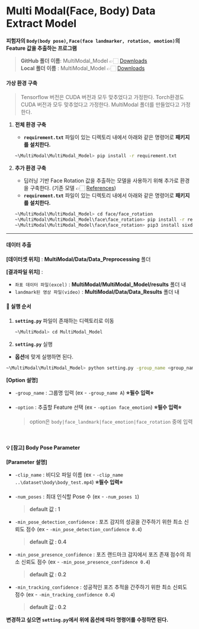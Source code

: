 # Multi Modal(Face, Body) Data Extract Model

**피험자의 `Body(body pose)`, `Face(face landmarker, rotation, emotion)`의 Feature 값을 추출하는 프로그램**
> **GitHub 폴더 이름**: MultiModal_Model 👉🏻 [Downloads](https://github.com/JeongEunBae/MultiModal) </br>
> **Local 폴더 이름** : MultiModal_Model 👉🏻 [Downloads](https://drive.google.com/file/d/1tJFk0t0dzGoA-30rauG4GkaGWCaSa7AH/view?usp=sharing)

#### 가상 환경 구축 
> Tensorflow 버전은 CUDA 버전과 모두 맞추었다고 가정한다.
> Torch환경도 CUDA 버전과 모두 맞추었다고 가정한다.
> MultiModal 폴더를 만들었다고 가정한다.

1. **전체 환경 구축**
   - **`requirement.txt`** 파일이 있는 디렉토리 내에서 아래와 같은 명령어로 **패키지를 설치한다.**
   
   ```bash
   ~\MultiModal\MultiModal_Model> pip install -r requirement.txt
   ```

2. **추가 환경 구축**
   - 딥러닝 기반 Face Rotation 값을 추출하는 모델을 사용하기 위해 추가로 환경을 구축한다. (기존 모델 👉🏻 [References](https://github.com/thohemp/6drepnet)) 
   - **`requirement.txt`** 파일이 있는 디렉토리 내에서 아래와 같은 명령어로 **패키지를 설치한다.** 
   
   ```bash
   ~\MultiModal\MultiModal_Model> cd face/face_rotation
   ~\MultiModal\MultiModal_Model\face\face_rotation> pip install -r requirement.txt
   ~\MultiModal\MultiModal_Model\face\face_rotation> pip3 install sixdrepnet # 모델 다운로드
   ```
---

#### 데이터 추출 
**[데이터셋 위치]** : **MultiModal/Data/Data_Preprocessing** 폴더

**[결과파일 위치]** : 
- `좌표 데이터 파일(excel)` : **MultiModal/MultiModal_Model/results** 폴더 내 
- `landmark된 영상 파일(video)` : **MultiModal/Data/Data_Results** 폴더 내

#### 📌 실행 순서
1. **`setting.py`** 파일이 존재하는 디렉토리로 이동
   
   ```bash
   ~\MultiModal> cd MultiModal_Model
   ```

2. **`setting.py`** 실행 
  - **옵션**에 맞게 실행하면 된다. 
    
  ```bash
  ~\MultiModal\MultiModal_Model> python setting.py -group_name <group_name> -option <option>
  ```

**[Option 설명]**

- `-group_name` :  그룹명 입력 (ex - `-group_name A`) **⭐필수 입력⭐**

- `-option` : 추출할 Feature 선택 (ex - `-option face_emotion`) **⭐필수 입력⭐**
  > option은 `body|face_landmark|face_emotion|face_rotation` 중에 입력

</br>

#### 💡 [참고] Body Pose Parameter
**[Parameter 설명]**

- `-clip_name` :  비디오 파일 이름 (ex - `-clip_name ..\dataset\body\body_test.mp4`) **⭐필수 입력⭐**

- `-num_poses` : 최대 인식할 Pose 수 (ex - `-num_poses 1`) 
  
  > **default 값 : 1**

- `-min_pose_detection_confidence` : 포즈 감지의 성공을 간주하기 위한 최소 신뢰도 점수 (ex - `-min_pose_detection_confidence 0.4`)
  
  > **default 값 : 0.4**

- `-min_pose_presence_confidence` : 포즈 랜드마크 감지에서 포즈 존재 점수의 최소 신뢰도 점수 (ex - `-min_pose_presence_confidence 0.4`)
  
  > **default 값 : 0.2**

- `-min_tracking_confidence` : 성공적인 포즈 추적을 간주하기 위한 최소 신뢰도 점수 (ex - `-min_tracking_confidence 0.4`)
  
  > **default 값 : 0.2**

**변경하고 싶으면 `setting.py`에서 위에 옵션에 따라 명령어를 수정하면 된다.**
